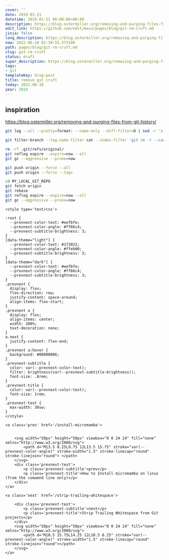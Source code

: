 ```yaml
---
cover: ''
date: 2019-01-21
datetime: 2019-01-21 00:00:00+00:00
description: https://blog.ostermiller.org/removing-and-purging-files-from-git-history/
edit_link: https://github.com/edit/main/pages/blog/git-rm-cruft.md
jinja: false
long_description: https://blog.ostermiller.org/removing-and-purging-files-from-git-history/
now: 2022-06-10 02:38:55.573100
path: pages/blog/git-rm-cruft.md
slug: git-rm-cruft
status: draft
super_description: https://blog.ostermiller.org/removing-and-purging-files-from-git-history/
tags:
- git
templateKey: blog-post
title: remove git cruft
today: 2022-06-10
year: 2019
---
```


## inspiration

https://blog.ostermiller.org/removing-and-purging-files-from-git-history/

``` bash
git log --all --pretty=format: --name-only --diff-filter=D | sed -r 's|[^/]+$||g' | sort -u
```
``` bash
git filter-branch --tag-name-filter cat --index-filter 'git rm -r --cached --ignore-unmatch FILE_LIST' --prune-empty -f -- --all
```

``` bash
rm -rf .git/refs/original/
git reflog expire --expire=now --all
git gc --aggressive --prune=now
```

``` bash
git push origin --force --all
git push origin --force --tags
```

``` bash
cd MY_LOCAL_GIT_REPO
git fetch origin
git rebase
git reflog expire --expire=now --all
git gc --aggressive --prune=now
```
<div class='prevnext'>

    <style type='text/css'>

    :root {
      --prevnext-color-text: #eefbfe;
      --prevnext-color-angle: #ff66c4;
      --prevnext-subtitle-brightness: 3;
    }
    [data-theme="light"] {
      --prevnext-color-text: #1f2022;
      --prevnext-color-angle: #ffeb00;
      --prevnext-subtitle-brightness: 3;
    }
    [data-theme="dark"] {
      --prevnext-color-text: #eefbfe;
      --prevnext-color-angle: #ff66c4;
      --prevnext-subtitle-brightness: 3;
    }
    .prevnext {
      display: flex;
      flex-direction: row;
      justify-content: space-around;
      align-items: flex-start;
    }
    .prevnext a {
      display: flex;
      align-items: center;
      width: 100%;
      text-decoration: none;
    }
    a.next {
      justify-content: flex-end;
    }
    .prevnext a:hover {
      background: #00000006;
    }
    .prevnext-subtitle {
      color: var(--prevnext-color-text);
      filter: brightness(var(--prevnext-subtitle-brightness));
      font-size: .8rem;
    }
    .prevnext-title {
      color: var(--prevnext-color-text);
      font-size: 1rem;
    }
    .prevnext-text {
      max-width: 30vw;
    }
    </style>
    
    <a class='prev' href='/install-micromamba'>
    

        <svg width="50px" height="50px" viewbox="0 0 24 24" fill="none" xmlns="http://www.w3.org/2000/svg">
            <path d="M13.5 8.25L9.75 12L13.5 15.75" stroke="var(--prevnext-color-angle)" stroke-width="1.5" stroke-linecap="round" stroke-linejoin="round"> </path>
        </svg>
        <div class='prevnext-text'>
            <p class='prevnext-subtitle'>prev</p>
            <p class='prevnext-title'>How to Install micromamba on linux (from the comamnd line only)</p>
        </div>
    </a>
    
    <a class='next' href='/strip-trailing-whitespace'>
    
        <div class='prevnext-text'>
            <p class='prevnext-subtitle'>next</p>
            <p class='prevnext-title'>Strip Trailing Whitespace from Git projects</p>
        </div>
        <svg width="50px" height="50px" viewbox="0 0 24 24" fill="none" xmlns="http://www.w3.org/2000/svg">
            <path d="M10.5 15.75L14.25 12L10.5 8.25" stroke="var(--prevnext-color-angle)" stroke-width="1.5" stroke-linecap="round" stroke-linejoin="round"></path>
        </svg>
    </a>
  </div>